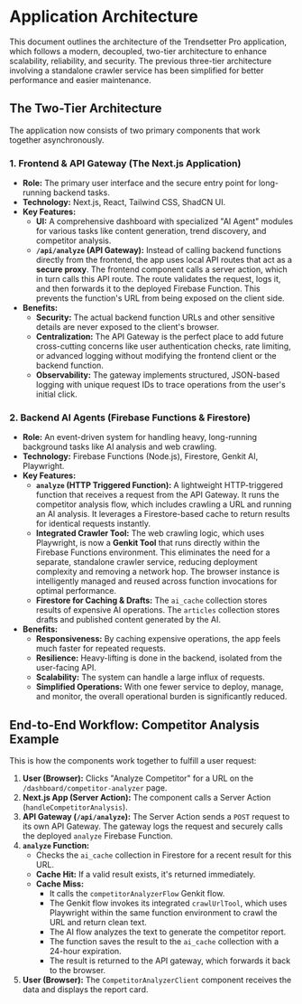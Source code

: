 # Application Architecture

This document outlines the architecture of the Trendsetter Pro application, which follows a modern, decoupled, two-tier architecture to enhance scalability, reliability, and security. The previous three-tier architecture involving a standalone crawler service has been simplified for better performance and easier maintenance.

## The Two-Tier Architecture

The application now consists of two primary components that work together asynchronously.

### 1. Frontend & API Gateway (The Next.js Application)

-   **Role:** The primary user interface and the secure entry point for long-running backend tasks.
-   **Technology:** Next.js, React, Tailwind CSS, ShadCN UI.
-   **Key Features:**
    -   **UI:** A comprehensive dashboard with specialized "AI Agent" modules for various tasks like content generation, trend discovery, and competitor analysis.
    -   **`/api/analyze` (API Gateway):** Instead of calling backend functions directly from the frontend, the app uses local API routes that act as a **secure proxy**. The frontend component calls a server action, which in turn calls this API route. The route validates the request, logs it, and then forwards it to the deployed Firebase Function. This prevents the function's URL from being exposed on the client side.
-   **Benefits:**
    -   **Security:** The actual backend function URLs and other sensitive details are never exposed to the client's browser.
    -   **Centralization:** The API Gateway is the perfect place to add future cross-cutting concerns like user authentication checks, rate limiting, or advanced logging without modifying the frontend client or the backend function.
    -   **Observability:** The gateway implements structured, JSON-based logging with unique request IDs to trace operations from the user's initial click.

### 2. Backend AI Agents (Firebase Functions & Firestore)

-   **Role:** An event-driven system for handling heavy, long-running background tasks like AI analysis and web crawling.
-   **Technology:** Firebase Functions (Node.js), Firestore, Genkit AI, Playwright.
-   **Key Features:**
    -   **`analyze` (HTTP Triggered Function):** A lightweight HTTP-triggered function that receives a request from the API Gateway. It runs the competitor analysis flow, which includes crawling a URL and running an AI analysis. It leverages a Firestore-based cache to return results for identical requests instantly.
    -   **Integrated Crawler Tool:** The web crawling logic, which uses Playwright, is now a **Genkit Tool** that runs directly within the Firebase Functions environment. This eliminates the need for a separate, standalone crawler service, reducing deployment complexity and removing a network hop. The browser instance is intelligently managed and reused across function invocations for optimal performance.
    -   **Firestore for Caching & Drafts:** The `ai_cache` collection stores results of expensive AI operations. The `articles` collection stores drafts and published content generated by the AI.
-   **Benefits:**
    -   **Responsiveness:** By caching expensive operations, the app feels much faster for repeated requests.
    -   **Resilience:** Heavy-lifting is done in the backend, isolated from the user-facing API.
    -   **Scalability:** The system can handle a large influx of requests.
    -   **Simplified Operations:** With one fewer service to deploy, manage, and monitor, the overall operational burden is significantly reduced.

## End-to-End Workflow: Competitor Analysis Example

This is how the components work together to fulfill a user request:

1.  **User (Browser):** Clicks "Analyze Competitor" for a URL on the `/dashboard/competitor-analyzer` page.
2.  **Next.js App (Server Action):** The component calls a Server Action (`handleCompetitorAnalysis`).
3.  **API Gateway (`/api/analyze`):** The Server Action sends a `POST` request to its own API Gateway. The gateway logs the request and securely calls the deployed `analyze` Firebase Function.
4.  **`analyze` Function:**
    *   Checks the `ai_cache` collection in Firestore for a recent result for this URL.
    *   **Cache Hit:** If a valid result exists, it's returned immediately.
    *   **Cache Miss:**
        *   It calls the `competitorAnalyzerFlow` Genkit flow.
        *   The Genkit flow invokes its integrated `crawlUrlTool`, which uses Playwright within the same function environment to crawl the URL and return clean text.
        *   The AI flow analyzes the text to generate the competitor report.
        *   The function saves the result to the `ai_cache` collection with a 24-hour expiration.
        *   The result is returned to the API gateway, which forwards it back to the browser.
5.  **User (Browser):** The `CompetitorAnalyzerClient` component receives the data and displays the report card.